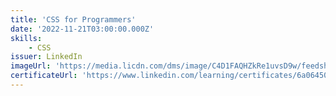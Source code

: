 ```yaml
---
title: 'CSS for Programmers'
date: '2022-11-21T03:00:00.000Z'
skills:
    - CSS
issuer: LinkedIn
imageUrl: 'https://media.licdn.com/dms/image/C4D1FAQHZkRe1uvsD9w/feedshare-document-cover-images_1280/0/1669028934671?e=1696017600&v=beta&t=mh46wfQUq5kqyjGZATszhKPPzNttJkmRM_LwQFOEPBU'
certificateUrl: 'https://www.linkedin.com/learning/certificates/6a06450eb56fab70028bfb8bb1187b47600ba6f464b1e48f7f819188fc2cb25a?lipi=urn%3Ali%3Apage%3Ad_flagship3_profile_view_base_certifications_details%3B4gLXTmjQT7q6czmtddNHrg%3D%3D'
---
```

